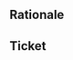 <!-- Provide a general summary of your changes in the Title above -->

## Rationale

<!--
  Summarize the goals of making this change and how this change accomplishes those goals. Why should this pull request be accepted?

  Provide enough information in this section such that any engineer reviewing this pull request can understand why and how this change is being made. Screenshots are helpful in demonstrating visual updates.

  Consider answering any of these prompts that are pertinent:
  * What tradeoffs did you make in deciding how to address this change? What alternative implementation(s) did you consider?
  * What are you unsure of that might need specific review?
  * Does this change need a release plan?
  * What risks are there to merging this code, and what testing have you done to mitigate this risk?
  * Does this change introduce tech debt that will need to be addressed in the future? (Who will do that work?)

  Remember: a good description will make your proposed change easier to review, and provides a valuable documentation artifact.
-->

## Ticket

<!--
  Please post a link to any relevant work tickets here, in order to make it easy for future engineers to find the original issue or feature request for additional context.

  Alternatively, if this pull request is in response to an incident, provide a link to the incident report.
-->
